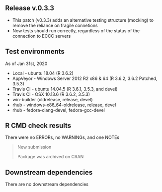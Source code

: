 ## Release v.0.3.3

* This patch (v0.3.3) adds an alternative testing structure (mocking) 
  to remove the reliance on fragile connetions
* Now tests should run correctly, regardless of the status of the connection 
  to ECCC servers

## Test environments
As of Jan 31st, 2020

* Local - ubuntu 18.04 (R 3.6.2)
* AppVeyor - Windows Server 2012 R2 x86 & 64 (R 3.6.2, 3.6.2 Patched, 3.5.3)
* Travis CI - ubuntu 14.04.5 (R 3.6.1, 3.5.3, and devel)
* Travis CI - OSX 10.13.6 (R 3.6.2,  3.5.3)
* win-builder (oldrelease, release, devel)
* rhub - windows-x86_64-oldrelease, release, devel
* rhub - fedora-clang-devel, fedora-gcc-devel

## R CMD check results

There were no ERRORs, no WARNINGs, and one NOTEs

> New submission
> 
> Package was archived on CRAN

## Downstream dependencies

There are no downstream dependencies
